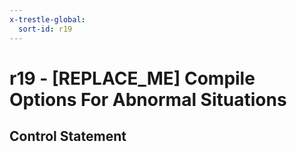 ```yaml
---
x-trestle-global:
  sort-id: r19
---
```


# r19 - \[REPLACE_ME\] Compile Options For Abnormal Situations

## Control Statement
